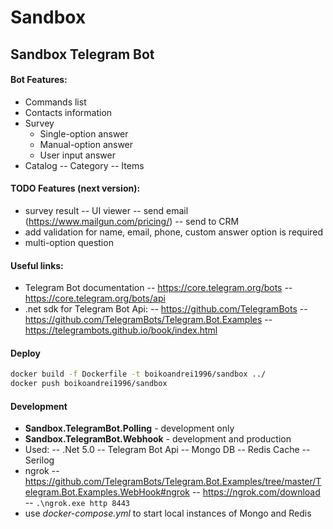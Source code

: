 # Sandbox

## Sandbox Telegram Bot

#### Bot Features:
- Commands list
- Contacts information
- Survey
    - Single-option answer
    - Manual-option answer
    - User input answer
- Catalog
    -- Category
    -- Items

#### TODO Features (next version):
- survey result
    -- UI viewer
    -- send email (https://www.mailgun.com/pricing/)
    -- send to CRM 
- add validation for name, email, phone, custom answer option is required
- multi-option question

#### Useful links:
- Telegram Bot documentation
    -- https://core.telegram.org/bots
    -- https://core.telegram.org/bots/api
- .net sdk for Telegram Bot Api: 
    -- https://github.com/TelegramBots
    -- https://github.com/TelegramBots/Telegram.Bot.Examples
    -- https://telegrambots.github.io/book/index.html

#### Deploy
```sh
docker build -f Dockerfile -t boikoandrei1996/sandbox ../
docker push boikoandrei1996/sandbox
```

#### Development
- **Sandbox.TelegramBot.Polling** - development only
- **Sandbox.TelegramBot.Webhook** - development and production
- Used:
    -- .Net 5.0
    -- Telegram Bot Api
    -- Mongo DB
    -- Redis Cache
    -- Serilog
- ngrok
    -- https://github.com/TelegramBots/Telegram.Bot.Examples/tree/master/Telegram.Bot.Examples.WebHook#ngrok
    -- https://ngrok.com/download
    -- `.\ngrok.exe http 8443`
- use _docker-compose.yml_ to start local instances of Mongo and Redis
